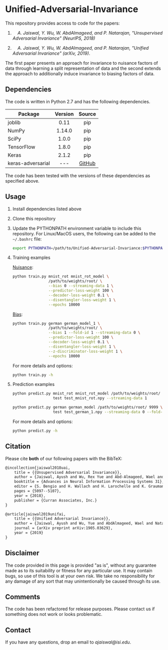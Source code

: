 Unified-Adversarial-Invariance
===========

This repository provides access to code for the papers:

1. &nbsp;   &nbsp;   _A. Jaiswal, Y. Wu, W. AbdAlmageed, and P. Natarajan, "Unsupervised Adversarial Invariance" (NeurIPS, 2018)_

2. &nbsp;   &nbsp;  _A. Jaiswal, Y. Wu, W. AbdAlmageed, and P. Natarajan, "Unified Adversarial Invariance" (arXiv, 2019)_.

The first paper presents an approach for invariance to nuisance factors of data through learning a split representation of data and the second extends the approach to additionally induce invariance to biasing factors of data.


## Dependencies

The code is written in Python 2.7 and has the following dependencies.

| Package | Version | Source |
| -------- | :--------: | :--------: |
| joblib | 0.11 | pip |
| NumPy | 1.14.0 | pip |
| SciPy | 1.0.0 | pip |
| TensorFlow | 1.8.0 | pip |
| Keras | 2.1.2 | pip |
| keras-adversarial | --- | [GitHub](https://github.com/bstriner/keras-adversarial) |

The code has been tested with the versions of these dependencies as specified above.


## Usage

1. Install dependencies listed above

2. Clone this repository

3. Update the PYTHONPATH environment variable to include this repository. For Linux/MacOS users, the following can be added to the `~/.bashrc` file:
    ```bash
    export PYTHONPATH=/path/to/Unified-Adversarial-Invariance:$PYTHONPATH
    ```
4. Training examples

    <ins>Nuisance</ins>:
    ```bash
    python train.py mnist_rot mnist_rot_model \
                    /path/to/weights/root/ \
                    --bias 0 --streaming-data 1 \
                    --predictor-loss-weight 100 \
                    --decoder-loss-weight 0.1 \
                    --disentangler-loss-weight 1 \
                    --epochs 10000
    ```
    <ins>Bias</ins>:
    ```bash
    python train.py german german_model_1 \
                    /path/to/weights/root/ \
                    --bias 1 --fold-id 1 --streaming-data 0 \
                    --predictor-loss-weight 100 \
                    --decoder-loss-weight 0.1 \
                    --disentangler-loss-weight 1 \
                    --z-discriminator-loss-weight 1 \
                    --epochs 10000
    ```
    
   For more details and options:
   ```bash
   python train.py -h
   ```
6. Prediction examples

    ```bash
    python predict.py mnist_rot mnist_rot_model /path/to/weights/root/ 9999 \
                      test test_mnist_rot.npy --streaming-data 1
    ```
    ```bash
    python predict.py german german_model /path/to/weights/root/ 9999 \
                      test test_german_1.npy --streaming-data 0 --fold-id 1
    ```
   For more details and options:
   ```bash
   python predict.py -h
   ```

## Citation

Please cite **both** of our following papers with the BibTeX:

``` latex
@incollection{jaiswal2018uai,
    title = {{Unsupervised Adversarial Invariance}},
    author = {Jaiswal, Ayush and Wu, Rex Yue and Abd-Almageed, Wael and Natarajan, Prem},
    booktitle = {Advances in Neural Information Processing Systems 31},
    editor = {S. Bengio and H. Wallach and H. Larochelle and K. Grauman and N. Cesa-Bianchi and R. Garnett},
    pages = {5097--5107},
    year = {2018},
    publisher = {Curran Associates, Inc.}
} 

@article{jaiswal2019unifai,
    title = {{Unified Adversarial Invariance}},
    author = {Jaiswal, Ayush and Wu, Yue and AbdAlmageed, Wael and Natarajan, Premkumar},
    journal = {arXiv preprint arXiv:1905.03629},
    year = {2019}
}
```


## Disclaimer

The code provided in this page is provided "as is", without any guarantee made as to its suitability or fitness for any particular use. It may contain bugs, so use of this tool is at your own risk. We take no responsibility for any damage of any sort that may unintentionally be caused through its use.


## Comments

The code has been refactored for release purposes. Please contact us if something does not work or looks problematic.


## Contact

If you have any questions, drop an email to _ajaiswal@isi.edu_.

